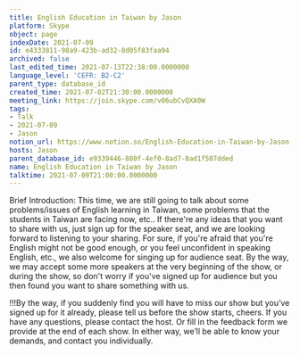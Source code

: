 ```yaml
---
title: English Education in Taiwan by Jason
platform: Skype
object: page
indexDate: 2021-07-09
id: e4333811-98a9-423b-ad32-8d05f83faa94
archived: false
last_edited_time: 2021-07-13T22:38:00.0000000
language_level: 'CEFR: B2-C2'
parent_type: database_id
created_time: 2021-07-02T21:30:00.0000000
meeting_link: https://join.skype.com/v06ubCvQXA0W
tags:
- Talk
- 2021-07-09
- Jason
notion_url: https://www.notion.so/English-Education-in-Taiwan-by-Jason-e433381198a9423bad328d05f83faa94
hosts: Jason
parent_database_id: e9339446-880f-4ef0-8ad7-8ad1f507dded
name: English Education in Taiwan by Jason
talktime: 2021-07-09T21:00:00.0000000
---
```





Brief Introduction: This time, we are still going to talk about some problems/issues of English learning in Taiwan, some problems that the students in Taiwan are facing now, etc.. If there're any ideas that you want to share with us, just sign up for the speaker seat, and we are looking forward to listening to your sharing. 
For sure, if you're afraid that you're English might not be good enough, or you feel unconfident in speaking English, etc., we also welcome for singing up for audience seat. By the way, we may accept some more speakers at the very beginning of the show, or during the show, so don't worry if you've signed up for audience but you then found you want to share something with us.

!!!By the way, if you suddenly find you will have to miss our show but you’ve signed up for it already, please tell us before the show starts, cheers.
If you have any questions, please contact the host. Or fill in the feedback form we provide at the end of each show. In either way, we’ll be able to know your demands, and contact you individually.

